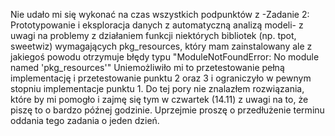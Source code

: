 Nie udało mi się wykonać na czas wszystkich podpunktów z -Zadanie 2: Prototypowanie i eksploracja danych z automatyczną analizą modeli- z uwagi na problemy 
z działaniem funkcji niektórych bibliotek (np. tpot, sweetwiz) wymagających pkg_resources, który mam zainstalowany ale z jakiegoś powodu otrzymuje błędy typu "ModuleNotFoundError: No module named 'pkg_resources'"
Uniemożliwiło mi to przetestowanie pełną implementację i przetestowanie punktu 2 oraz 3 i ograniczyło w pewnym stopniu implementacje punktu 1. 
Do tej pory nie znalazłem rozwiązania, które by mi pomogło i zajmę się tym w czwartek (14.11) z uwagi na to, że piszę to o bardzo późnej godzinie.
Uprzejmie proszę o przedłużenie terminu oddania tego zadania o jeden dzień.
